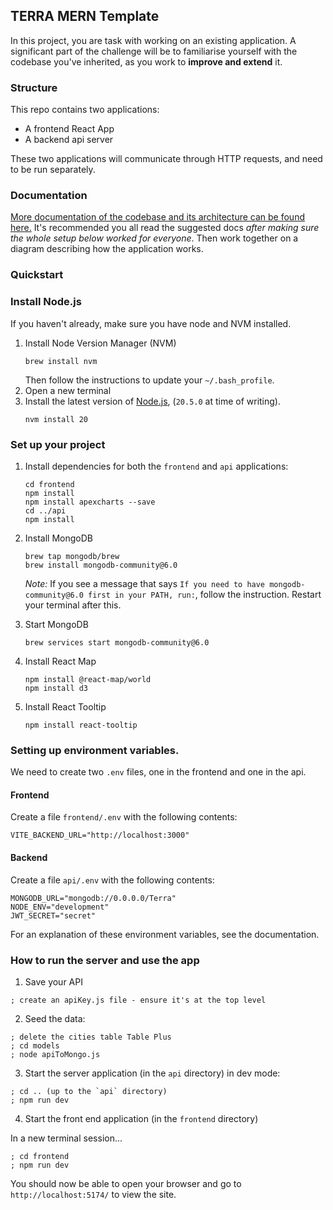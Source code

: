 ## TERRA MERN Template

In this project, you are task with working on an existing application. A
significant part of the challenge will be to familiarise yourself with the
codebase you've inherited, as you work to **improve and extend** it.

### Structure

This repo contains two applications:

- A frontend React App
- A backend api server

These two applications will communicate through HTTP requests, and need to be
run separately.

### Documentation

[More documentation of the codebase and its architecture can be found here.](./DOCUMENTATION.md)
It's recommended you all read the suggested docs _after making sure the whole
setup below worked for everyone_. Then work together on a diagram describing how
the application works.


### Quickstart

### Install Node.js

If you haven't already, make sure you have node and NVM installed.

1. Install Node Version Manager (NVM)
   ```
   brew install nvm
   ```
   Then follow the instructions to update your `~/.bash_profile`.
2. Open a new terminal
3. Install the latest version of [Node.js](https://nodejs.org/en/), (`20.5.0` at
   time of writing).
   ```
   nvm install 20
   ```

### Set up your project

1. Install dependencies for both the `frontend` and `api` applications:
   ```
   cd frontend
   npm install
   npm install apexcharts --save
   cd ../api
   npm install
   ```
2. Install MongoDB
   ```
   brew tap mongodb/brew
   brew install mongodb-community@6.0
   ```
   _Note:_ If you see a message that says
   `If you need to have mongodb-community@6.0 first in your PATH, run:`, follow
   the instruction. Restart your terminal after this.
3. Start MongoDB

   ```
   brew services start mongodb-community@6.0
   ```

4. Install React Map

   ```
   npm install @react-map/world
   npm install d3
   ```
5. Install React Tooltip

   ```
   npm install react-tooltip
   ```

### Setting up environment variables.

We need to create two `.env` files, one in the frontend and one in the api.

#### Frontend

Create a file `frontend/.env` with the following contents:

```
VITE_BACKEND_URL="http://localhost:3000"
```

#### Backend

Create a file `api/.env` with the following contents:

```
MONGODB_URL="mongodb://0.0.0.0/Terra"
NODE_ENV="development"
JWT_SECRET="secret"
```

For an explanation of these environment variables, see the documentation.

### How to run the server and use the app

1. Save your API

```
; create an apiKey.js file - ensure it's at the top level
```

2. Seed the data:

```
; delete the cities table Table Plus
; cd models
; node apiToMongo.js
```

3. Start the server application (in the `api` directory) in dev mode:

```
; cd .. (up to the `api` directory)
; npm run dev
```

4. Start the front end application (in the `frontend` directory)

In a new terminal session...

```
; cd frontend
; npm run dev
```

You should now be able to open your browser and go to
`http://localhost:5174/` to view the site.

